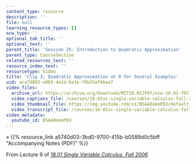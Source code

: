 ```yaml
---
content_type: resource
description: ''
file: null
learning_resource_types: []
ocw_type: ''
optional_tab_title: ''
optional_text: ''
parent_title: 'Session 25: Introduction to Quadratic Approximation'
parent_type: CourseSection
related_resources_text: ''
resource_index_text: ''
resourcetype: Video
title: 'Clip 3: Quadratic Approximation at 0 for Several Examples'
uid: aca7d082-e903-4e2d-ba1e-f0b35ef6baa7
video_files:
  archive_url: https://archive.org/download/MIT18.01JF07/ocw-18.01-f07-lec09_300k.mp4
  video_captions_file: /courses/18-01sc-single-variable-calculus-fall-2010/7688e98c8a1d5d3385bcf794fa5b453e_BSAA0akmPEU.vtt
  video_thumbnail_file: https://img.youtube.com/vi/BSAA0akmPEU/default.jpg
  video_transcript_file: /courses/18-01sc-single-variable-calculus-fall-2010/5b6202679924ce8c3dc05da191889d87_BSAA0akmPEU.pdf
video_metadata:
  youtube_id: BSAA0akmPEU
---
```


» {{% resource_link a5740d03-3bd0-9700-415b-b0589d0c5bff "Accompanying Notes (PDF)" %}}

From Lecture 9 of [_18.01 Single Variable Calculus, Fall 2006_](/courses/18-01-single-variable-calculus-fall-2006/video_galleries/video-lectures)